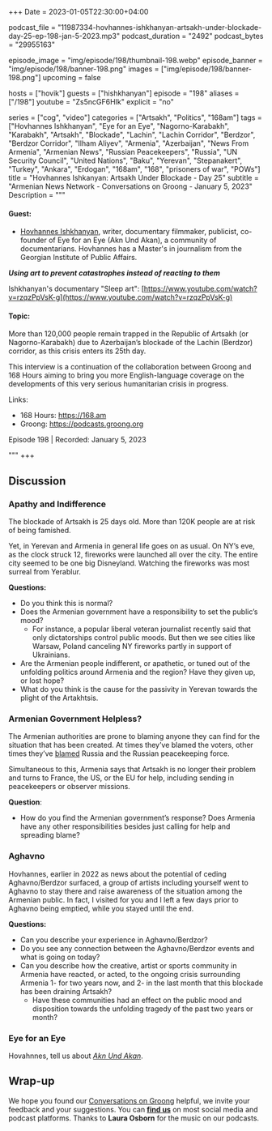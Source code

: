 +++
Date = 2023-01-05T22:30:00+04:00

podcast_file = "11987334-hovhannes-ishkhanyan-artsakh-under-blockade-day-25-ep-198-jan-5-2023.mp3"
podcast_duration = "2492"
podcast_bytes = "29955163"

episode_image = "img/episode/198/thumbnail-198.webp"
episode_banner = "img/episode/198/banner-198.png"
images = ["img/episode/198/banner-198.png"]
upcoming = false

hosts = ["hovik"]
guests = ["hishkhanyan"]
episode = "198"
aliases = ["/198"]
youtube = "Zs5ncGF6HIk"
explicit = "no"

series = ["cog", "video"]
categories = ["Artsakh", "Politics", "168am"]
tags = ["Hovhannes Ishkhanyan", "Eye for an Eye", "Nagorno-Karabakh", "Karabakh", "Artsakh", "Blockade", "Lachin", "Lachin Corridor", "Berdzor", "Berdzor Corridor", "Ilham Aliyev", "Armenia", "Azerbaijan", "News From Armenia", "Armenian News", "Russian Peacekeepers", "Russia", "UN Security Council", "United Nations", "Baku", "Yerevan", "Stepanakert", "Turkey", "Ankara", "Erdogan", "168am", "168", "prisoners of war", "POWs"]
title = "Hovhannes Ishkanyan: Artsakh Under Blockade - Day 25"
subtitle = "Armenian News Network - Conversations on Groong - January 5, 2023"
Description = """

#### Guest:
* [Hovhannes Ishkhanyan](/guest/hishkhanyan), writer, documentary filmmaker, publicist, co-founder of Eye for an Eye (Akn Und Akan), a community of documentarians. Hovhannes has a Master's in journalism from the Georgian Institute of Public Affairs.

***Using art to prevent catastrophes instead of reacting to them***

Ishkhanyan's documentary "Sleep art": [https://www.youtube.com/watch?v=rzqzPpVsK-g](https://www.youtube.com/watch?v=rzqzPpVsK-g)

#### Topic:

More than 120,000 people remain trapped in the Republic of Artsakh (or Nagorno-Karabakh) due to Azerbaijan’s blockade of the Lachin (Berdzor) corridor, as this crisis enters its 25th day.

This interview is a continuation of the collaboration between Groong and 168 Hours aiming to bring you more English-language coverage on the developments of this very serious humanitarian crisis in progress.

Links:
  - 168 Hours: https://168.am
  - Groong: https://podcasts.groong.org

Episode 198 | Recorded: January 5, 2023

"""
+++

## Discussion

### Apathy and Indifference

The blockade of Artsakh is 25 days old. More than 120K people are at risk of being famished.

Yet, in Yerevan and Armenia in general life goes on as usual. On NY’s eve, as the clock struck 12, fireworks were launched all over the city. The entire city seemed to be one big Disneyland. Watching the fireworks was most surreal from Yerablur.

**Questions:**

* Do you think this is normal? 
* Does the Armenian government have a responsibility to set the public’s mood?
    * For instance, a popular liberal veteran journalist recently said that only dictatorships control public moods. But then we see cities like Warsaw, Poland canceling NY fireworks partly in support of Ukrainians.
* Are the Armenian people indifferent, or apathetic, or tuned out of the unfolding politics around Armenia and the region? Have they given up, or lost hope?
* What do you think is the cause for the passivity in Yerevan towards the plight of the Artakhtsis.

### Armenian Government Helpless?

The Armenian authorities are prone to blaming anyone they can find for the situation that has been created. At times they’ve blamed the voters, other times they’ve [blamed](https://www.azatutyun.am/a/32204447.html) Russia and the Russian peacekeeping force.

Simultaneous to this, Armenia says that Artsakh is no longer their problem and turns to France, the US, or the EU for help, including sending in peacekeepers or observer missions.

**Question**: 

* How do you find the Armenian government’s response? Does Armenia have any other responsibilities besides just calling for help and spreading blame?

### Aghavno

Hovhannes, earlier in 2022 as news about the potential of ceding Aghavno/Berdzor surfaced, a group of artists including yourself went to Aghavno to stay there and raise awareness of the situation among the Armenian public. In fact, I visited for you and I left a few days prior to Aghavno being emptied, while you stayed until the end.

**Questions:**

* Can you describe your experience in Aghavno/Berdzor?
* Do you see any connection between the Aghavno/Berdzor events and what is going on today?
* Can you describe how the creative, artist or sports community in Armenia have reacted, or acted, to the ongoing crisis surrounding Armenia  1- for two years now, and 2- in the last month that this blockade has been draining Artsakh?
    * Have these communities had an effect on the public mood and disposition towards the unfolding tragedy of the past two years or month?

### Eye for an Eye

Hovahnnes, tell us about _[Akn Und Akan](https://www.facebook.com/aknandakan)_.


## Wrap-up

We hope you found our [Conversations on Groong](/series/cog/) helpful, we invite your feedback and your suggestions. You can [**find us**](https://linktr.ee/groong) on most social media and podcast platforms. Thanks to **Laura Osborn** for the music on our podcasts.
